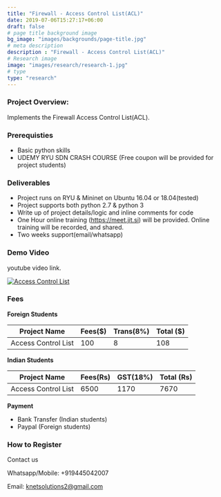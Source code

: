 ```yaml
---
title: "Firewall - Access Control List(ACL)"
date: 2019-07-06T15:27:17+06:00
draft: false
# page title background image
bg_image: "images/backgrounds/page-title.jpg"
# meta description
description : "Firewall - Access Control List(ACL)"
# Research image
image: "images/research/research-1.jpg"
# type
type: "research"
---
```



### Project Overview:

Implements the Firewall Access Control List(ACL).

### Prerequisties

* Basic python skills
* UDEMY RYU SDN CRASH COURSE (Free coupon will be provided for project students)

### Deliverables	
* Project runs on RYU & Mininet on Ubuntu 16.04 or 18.04(tested)
* Project supports both python 2.7 & python 3
* Write up of project details/logic  and inline comments for code
* One Hour online training (https://meet.jit.si) will be provided. Online training will be recorded, and  shared.
* Two weeks support(email/whatsapp)


### Demo Video

youtube video link.

[![Access Control List](https://img.youtube.com/vi/WrLsiT65igY/0.jpg)](https://youtu.be/WrLsiT65igY "Access Control List")




### Fees

**Foreign Students**

| Project Name         | Fees($) | Trans(8%) | Total ($)|
|----------------------|---------|-----------|-----------|
|Access Control List     | 100     |   8      | 108       |


**Indian Students**

| Project Name         | Fees(Rs) | GST(18%) | Total (Rs)|
|----------------------|---------|-----------|-----------|
|Access Control List    | 6500     |   1170 |  7670 |

**Payment**

* Bank Transfer  (Indian students)
* Paypal (Foreign students)

### How to Register

Contact us

Whatsapp/Mobile: +919445042007

Email:  knetsolutions2@gmail.com